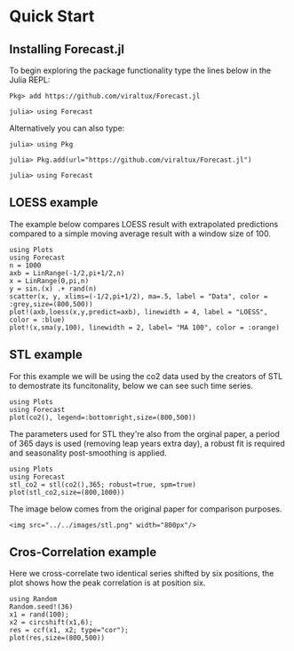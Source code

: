 # Quick Start

## Installing Forecast.jl

To begin exploring the package functionality type the lines below in
the Julia REPL:

    Pkg> add https://github.com/viraltux/Forecast.jl

    julia> using Forecast

Alternatively you can also type:

    julia> using Pkg

    julia> Pkg.add(url="https://github.com/viraltux/Forecast.jl")

    julia> using Forecast

## LOESS example

The example below compares LOESS result with extrapolated predictions compared
to a simple moving average result with a window size of 100.

```@example tutorial
using Plots
using Forecast
n = 1000
axb = LinRange(-1/2,pi+1/2,n)
x = LinRange(0,pi,n)
y = sin.(x) .+ rand(n)
scatter(x, y, xlims=(-1/2,pi+1/2), ma=.5, label = "Data", color = :grey,size=(800,500))
plot!(axb,loess(x,y,predict=axb), linewidth = 4, label = "LOESS", color = :blue)
plot!(x,sma(y,100), linewidth = 2, label= "MA 100", color = :orange)
```

## STL example

For this example we will be using the co2 data used by the creators of STL to
demostrate its funcitonality, below we can see such time series.

```@example tutorial
using Plots
using Forecast
plot(co2(), legend=:bottomright,size=(800,500))
```

The parameters used for STL they're also from the orginal paper, a period of
365 days is used (removing leap years extra day), a robust fit is required and
seasonality post-smoothing is applied.

```@example tutorial
using Plots
using Forecast
stl_co2 = stl(co2(),365; robust=true, spm=true)
plot(stl_co2,size=(800,1000))
```
The image below comes from the original paper for comparison purposes.

```@raw html
<img src="../../images/stl.png" width="800px"/>
```

## Cros-Correlation example

Here we cross-correlate two identical series shifted by six positions, the plot
shows how the peak correlation is at position six.

```@example tutorial
using Random
Random.seed!(36)
x1 = rand(100);
x2 = circshift(x1,6);
res = ccf(x1, x2; type="cor");
plot(res,size=(800,500))
```

